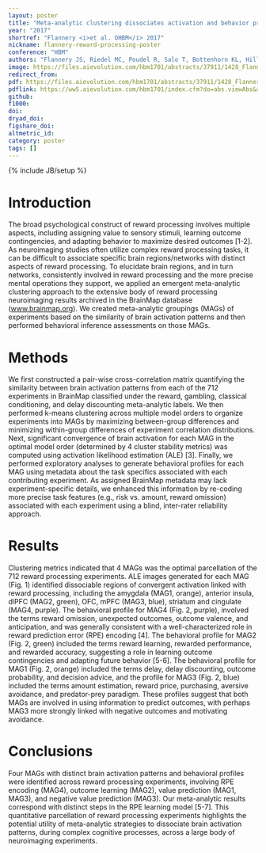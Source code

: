 ```yaml
---
layout: poster
title: "Meta-analytic clustering dissociates activation and behavior profiles across reward processing data"
year: "2017"
shortref: "Flannery <i>et al. OHBM</i> 2017"
nickname: flannery-reward-processing-poster
conference: "HBM"
authors: "Flannery JS, Riedel MC, Poudel R, Salo T, Bottenhorn KL, Hill LD, Laird AR, Sutherland MT"
image: https://files.aievolution.com/hbm1701/abstracts/37911/1428_Flannery.pdf
redirect_from:
pdf: https://files.aievolution.com/hbm1701/abstracts/37911/1428_Flannery.pdf
pdflink: https://ww5.aievolution.com/hbm1701/index.cfm?do=abs.viewAbs&abs=2885
github:
f1000:
doi:
dryad_doi:
figshare_doi:
altmetric_id:
category: poster
tags: []
---
```

{% include JB/setup %}

# Introduction

The broad psychological construct of reward processing involves multiple aspects, including assigning value to sensory stimuli, learning outcome contingencies, and adapting behavior to maximize desired outcomes [1-2]. As neuroimaging studies often utilize complex reward processing tasks, it can be difficult to associate specific brain regions/networks with distinct aspects of reward processing. To elucidate brain regions, and in turn networks, consistently involved in reward processing and the more precise mental operations they support, we applied an emergent meta-analytic clustering approach to the extensive body of reward processing neuroimaging results archived in the BrainMap database (www.brainmap.org). We created meta-analytic groupings (MAGs) of experiments based on the similarity of brain activation patterns and then performed behavioral inference assessments on those MAGs.

# Methods

We first constructed a pair-wise cross-correlation matrix quantifying the similarity between brain activation patterns from each of the 712 experiments in BrainMap classified under the reward, gambling, classical conditioning, and delay discounting meta-analytic labels. We then performed k-means clustering across multiple model orders to organize experiments into MAGs by maximizing between-group differences and minimizing within-group differences of experiment correlation distributions. Next, significant convergence of brain activation for each MAG in the optimal model order (determined by 4 cluster stability metrics) was computed using activation likelihood estimation (ALE) [3]. Finally, we performed exploratory analyses to generate behavioral profiles for each MAG using metadata about the task specifics associated with each contributing experiment. As assigned BrainMap metadata may lack experiment-specific details, we enhanced this information by re-coding more precise task features (e.g., risk vs. amount, reward omission) associated with each experiment using a blind, inter-rater reliability approach.

# Results

Clustering metrics indicated that 4 MAGs was the optimal parcellation of the 712 reward processing experiments. ALE images generated for each MAG (Fig. 1) identified dissociable regions of convergent activation linked with reward processing, including the amygdala (MAG1, orange), anterior insula, dlPFC (MAG2, green), OFC, mPFC (MAG3, blue), striatum and cingulate (MAG4, purple). The behavioral profile for MAG4 (Fig. 2, purple), involved the terms reward omission, unexpected outcomes, outcome valence, and anticipation, and was generally consistent with a well-characterized role in reward prediction error (RPE) encoding [4]. The behavioral profile for MAG2 (Fig. 2, green) included the terms reward learning, rewarded performance, and rewarded accuracy, suggesting a role in learning outcome contingencies and adapting future behavior [5-6]. The behavioral profile for MAG1 (Fig. 2, orange) included the terms delay, delay discounting, outcome probability, and decision advice, and the profile for MAG3 (Fig. 2, blue) included the terms amount estimation, reward price, purchasing, aversive avoidance, and predator-prey paradigm. These profiles suggest that both MAGs are involved in using information to predict outcomes, with perhaps MAG3 more strongly linked with negative outcomes and motivating avoidance.

# Conclusions

Four MAGs with distinct brain activation patterns and behavioral profiles were identified across reward processing experiments, involving RPE encoding (MAG4), outcome learning (MAG2), value prediction (MAG1, MAG3), and negative value prediction (MAG3). Our meta-analytic results correspond with distinct steps in the RPE learning model [5-7]. This quantitative parcellation of reward processing experiments highlights the potential utility of meta-analytic strategies to dissociate brain activation patterns, during complex cognitive processes, across a large body of neuroimaging experiments.
